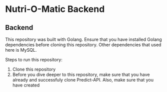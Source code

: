# Nutri-O-Matic Backend

## Backend

This repository was built with Golang. Ensure that you have installed Golang dependencies before cloning this repository. Other dependencies that used here is MySQL.

Steps to run this repository:
1. Clone this repository
2. Before you dive deeper to this repository, make sure that you have already and successfuly clone Predict-API. Also, make sure that you have created 